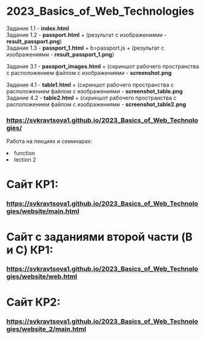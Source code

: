 # 2023_Basics_of_Web_Technologies

Задание 1.1 - <b>index.html</b>
<br> Задание 1.2 - <b>passport.html</b> + (результат с изображениями - <b>result_passport.png</b>)
<br> Задание 1.3 - <b>passport_1.html</b> + b>passport.js</b> + (результат с изображениями - <b>result_passport_1.png</b>)
<p></p>
Задание 3.1 - <b>passport_images.html</b> + (скриншот рабочего пространства с расположением файлом с изображениями - <b>screenshot.png</b>
<p></p>
Задание 4.1 - <b>table1.html</b> + (скриншот рабочего пространства с расположением файлом с изображениями - <b>screenshot_table.png</b>
<br>Задание 4.2 - <b>table2.html</b> + (скриншот рабочего пространства с расположением файлом с изображениями - <b>screenshot_table2.png</b>
<p></p>

### https://svkravtsova1.github.io/2023_Basics_of_Web_Technologies/

Работа на лекциях и семинарах:
<li> function </li>
<li> lection 2 </li>

<h1><b>Сайт КР1:</b></h1>

### https://svkravtsova1.github.io/2023_Basics_of_Web_Technologies/website/main.html

<h1><b>Сайт c заданиями второй части (B и C) КР1:</b></h1>

### https://svkravtsova1.github.io/2023_Basics_of_Web_Technologies/website/web.html

<h1><b>Сайт КР2:</b></h1>

### https://svkravtsova1.github.io/2023_Basics_of_Web_Technologies/website_2/main.html

